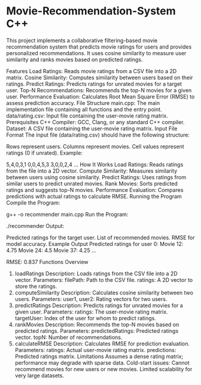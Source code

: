 ﻿# Movie-Recommendation-System C++
This project implements a collaborative filtering-based movie recommendation system that predicts movie ratings for users and provides personalized recommendations. It uses cosine similarity to measure user similarity and ranks movies based on predicted ratings.

Features
Load Ratings: Reads movie ratings from a CSV file into a 2D matrix.
Cosine Similarity: Computes similarity between users based on their ratings.
Predict Ratings: Predicts ratings for unrated movies for a target user.
Top-N Recommendations: Recommends the top-N movies for a given user.
Performance Evaluation: Calculates Root Mean Square Error (RMSE) to assess prediction accuracy.
File Structure
main.cpp: The main implementation file containing all functions and the entry point.
data/rating.csv: Input file containing the user-movie rating matrix.
Prerequisites
C++ Compiler: GCC, Clang, or any standard C++ compiler.
Dataset: A CSV file containing the user-movie rating matrix.
Input File Format
The input file (data/rating.csv) should have the following structure:

Rows represent users.
Columns represent movies.
Cell values represent ratings (0 if unrated).
Example:

5,4,0,3,1
0,0,4,5,3
3,0,0,2,4
...
How It Works
Load Ratings: Reads ratings from the file into a 2D vector.
Compute Similarity: Measures similarity between users using cosine similarity.
Predict Ratings: Uses ratings from similar users to predict unrated movies.
Rank Movies: Sorts predicted ratings and suggests top-N movies.
Performance Evaluation: Compares predictions with actual ratings to calculate RMSE.
Running the Program
Compile the Program:

g++ -o recommender main.cpp
Run the Program:

./recommender
Output:

Predicted ratings for the target user.
List of recommended movies.
RMSE for model accuracy.
Example Output
Predicted ratings for user 0:
Movie 12: 4.75
Movie 24: 4.5
Movie 37: 4.25
...

RMSE: 0.837
Functions Overview
1. loadRatings
Description: Loads ratings from the CSV file into a 2D vector.
Parameters:
filePath: Path to the CSV file.
ratings: A 2D vector to store the ratings.
2. computeSimilarity
Description: Calculates cosine similarity between two users.
Parameters:
user1, user2: Rating vectors for two users.
3. predictRatings
Description: Predicts ratings for unrated movies for a given user.
Parameters:
ratings: The user-movie rating matrix.
targetUser: Index of the user for whom to predict ratings.
4. rankMovies
Description: Recommends the top-N movies based on predicted ratings.
Parameters:
predictedRatings: Predicted ratings vector.
topN: Number of recommendations.
5. calculateRMSE
Description: Calculates RMSE for prediction evaluation.
Parameters:
ratings: Actual user-movie rating matrix.
predictions: Predicted ratings matrix.
Limitations
Assumes a dense rating matrix; performance may degrade with sparse data.
Cold-start issues: Cannot recommend movies for new users or new movies.
Limited scalability for very large datasets.
